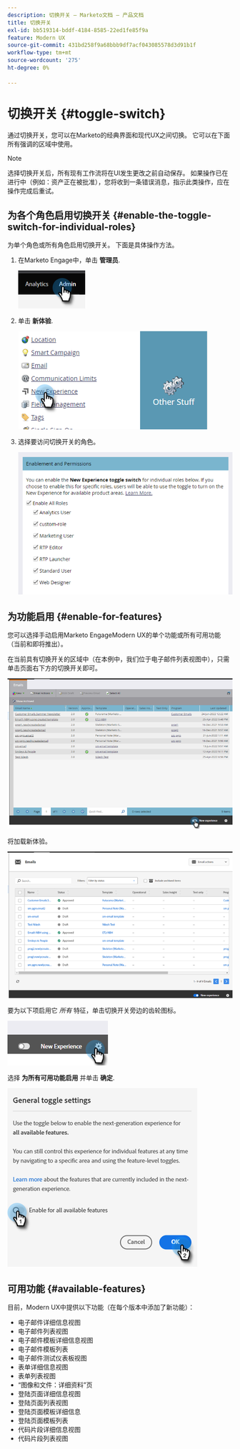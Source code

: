```yaml
---
description: 切换开关 — Marketo文档 — 产品文档
title: 切换开关
exl-id: bb519314-bddf-4184-8585-22ed1fe85f9a
feature: Modern UX
source-git-commit: 431bd258f9a68bbb9df7acf043085578d3d91b1f
workflow-type: tm+mt
source-wordcount: '275'
ht-degree: 0%

---
```


# 切换开关 {#toggle-switch}

通过切换开关，您可以在Marketo的经典界面和现代UX之间切换。 它可以在下面所有强调的区域中使用。

>[!NOTE]
>
>选择切换开关后，所有现有工作流将在UI发生更改之前自动保存。 如果操作已在进行中（例如：资产正在被批准），您将收到一条错误消息，指示此类操作，应在操作完成后重试。

## 为各个角色启用切换开关 {#enable-the-toggle-switch-for-individual-roles}

为单个角色或所有角色启用切换开关。 下面是具体操作方法。

1. 在Marketo Engage中，单击 **管理员**.

   ![](assets/toggle-switch-1.png)

1. 单击 **新体验**.

   ![](assets/toggle-switch-2.png)

1. 选择要访问切换开关的角色。

   ![](assets/toggle-switch-3.png)

## 为功能启用 {#enable-for-features}

您可以选择手动启用Marketo EngageModern UX的单个功能或所有可用功能（当前和即将推出）。

在当前具有切换开关的区域中（在本例中，我们位于电子邮件列表视图中），只需单击页面右下方的切换开关即可。

![](assets/toggle-switch-4.png)

将加载新体验。

![](assets/toggle-switch-5.png)

要为以下项启用它 _所有_ 特征，单击切换开关旁边的齿轮图标。

![](assets/toggle-switch-6.png)

选择 **为所有可用功能启用** 并单击 **确定**.

![](assets/toggle-switch-7.png)

## 可用功能 {#available-features}

目前，Modern UX中提供以下功能（在每个版本中添加了新功能）：

* 电子邮件详细信息视图
* 电子邮件列表视图
* 电子邮件模板详细信息视图
* 电子邮件模板列表
* 电子邮件测试仪表板视图
* 表单详细信息视图
* 表单列表视图
* “图像和文件：详细资料”页
* 登陆页面详细信息视图
* 登陆页面列表视图
* 登陆页面模板详细信息
* 登陆页面模板列表
* 代码片段详细信息视图
* 代码片段列表视图




